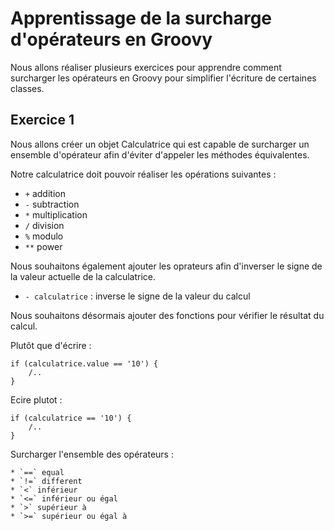 # Apprentissage de la surcharge d'opérateurs en Groovy

Nous allons réaliser plusieurs exercices pour apprendre comment surcharger les opérateurs en Groovy pour simplifier l'écriture de certaines classes.

## Exercice 1

Nous allons créer un objet Calculatrice qui est capable de surcharger un ensemble d'opérateur afin d'éviter d'appeler les méthodes équivalentes.

Notre calculatrice doit pouvoir réaliser les opérations suivantes : 
* `+` addition
* `-` subtraction
* `*` multiplication
* `/` division
* `%` modulo
* `**` power

Nous souhaitons également ajouter les oprateurs afin d'inverser le signe de la valeur actuelle de la calculatrice.
* `- calculatrice` : inverse le signe de la valeur du calcul

Nous souhaitons désormais ajouter des fonctions pour vérifier le résultat du calcul.

Plutôt que d'écrire : 

```
if (calculatrice.value == '10') {
    /..
}
```

Ecire plutot : 

```
if (calculatrice == '10') {
    /..
}
```

Surcharger l'ensemble des opérateurs : 

```
* `==` equal
* `!=` different
* `<` inférieur
* `<=` inférieur ou égal
* `>` supérieur à 
* `>=` supérieur ou égal à
```

